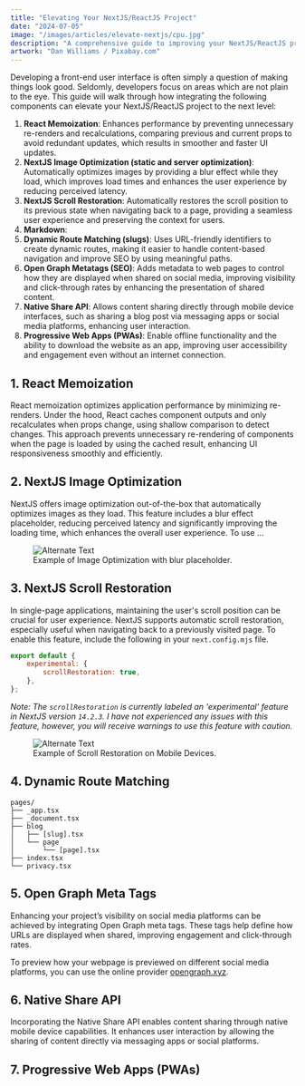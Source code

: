 ```yaml
---
title: "Elevating Your NextJS/ReactJS Project"
date: "2024-07-05"
image: "/images/articles/elevate-nextjs/cpu.jpg"
description: "A comprehensive guide to improving your NextJS/ReactJS project with PWAs, memoization, and more."
artwork: "Dan Williams / Pixabay.com"
---
```



Developing a front-end user interface is often simply a question of making things look good. Seldomly, developers
focus on areas which are not plain to the eye. This guide will walk through how integrating the following
components can elevate your NextJS/ReactJS project to the next level:

1. **React Memoization**: Enhances performance by preventing unnecessary re-renders and recalculations, comparing previous and current props to avoid redundant updates, which results in smoother and faster UI updates.
3. **NextJS Image Optimization (static and server optimization)**: Automatically optimizes images by providing a blur effect while they load, which improves load times and enhances the user experience by reducing perceived latency.
3. **NextJS Scroll Restoration**: Automatically restores the scroll position to its previous state when navigating back to a page, providing a seamless user experience and preserving the context for users.
4. **Markdown**: 
5. **Dynamic Route Matching (slugs)**: Uses URL-friendly identifiers to create dynamic routes, making it easier to handle content-based navigation and improve SEO by using meaningful paths.
5. **Open Graph Metatags (SEO)**: Adds metadata to web pages to control how they are displayed when shared on social media, improving visibility and click-through rates by enhancing the presentation of shared content.
6. **Native Share API**: Allows content sharing directly through mobile device interfaces, such as sharing a blog post via messaging apps or social media platforms, enhancing user interaction.
7. **Progressive Web Apps (PWAs)**: Enable offline functionality and the ability to download the website as an app, improving user accessibility and engagement even without an internet connection.

## 1. React Memoization

React memoization optimizes application performance by minimizing re-renders. Under the hood, React caches component 
outputs and only recalculates when props change, using shallow comparison to detect changes. This approach prevents 
unnecessary re-rendering of components when the page is loaded by using the cached result, enhancing UI responsiveness 
smoothly and efficiently.



## 2. NextJS Image Optimization

NextJS offers image optimization out-of-the-box that automatically optimizes images as they load. This feature 
includes a blur effect placeholder, reducing perceived latency and significantly improving the loading time, which 
enhances the overall user experience. To use ...

<figure>
  <img src="https://patrickprunty.com/gifs/image-optimization.gif" alt="Alternate Text">
  <figcaption>Example of Image Optimization with blur placeholder.</figcaption>
</figure>

## 3. NextJS Scroll Restoration

In single-page applications, maintaining the user's scroll position can be crucial for user experience. NextJS supports 
automatic scroll restoration, especially useful when navigating back to a previously visited page. To enable this feature, 
include the following in your `next.config.mjs` file.

```javascript
export default {
    experimental: {
        scrollRestoration: true,
    },
};
```

_Note: The `scrollRestoration` is currently labeled an 'experimental' feature in NextJS version `14.2.3`. I have not 
experienced any issues with this feature, however, you will receive warnings to use this feature with caution._

<figure>
  <img src="https://patrickprunty.com/gifs/scroll-restoration.gif" alt="Alternate Text">
  <figcaption>Example of Scroll Restoration on Mobile Devices.</figcaption>
</figure>

## 4. Dynamic Route Matching 

```shell
pages/
├── _app.tsx
├── _document.tsx
├── blog
│   ├── [slug].tsx
│   └── page
│       └── [page].tsx
├── index.tsx
└── privacy.tsx
```

## 5. Open Graph Meta Tags

Enhancing your project’s visibility on social media platforms can be achieved by integrating Open Graph meta tags. 
These tags help define how URLs are displayed when shared, improving engagement and click-through rates.


To preview how your webpage is previewed on different social media platforms, you can use the online provider
[opengraph.xyz](https://www.opengraph.xyz/).

## 6. Native Share API

Incorporating the Native Share API enables content sharing through native mobile device capabilities. It enhances user 
interaction by allowing the sharing of content directly via messaging apps or social platforms.

## 7. Progressive Web Apps (PWAs)
